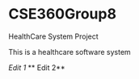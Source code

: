 # CSE360Group8
HealthCare System Project

This is a healthcare software system

*Edit 1*
 ** Edit 2**

